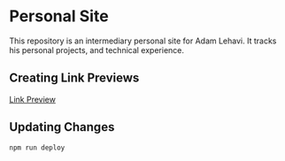 # Personal Site

This repository is an intermediary personal site for Adam Lehavi. It tracks his personal projects, and technical experience.

## Creating Link Previews

[Link Preview](https://link-previews.stephanbogner.de/)

## Updating Changes

`npm run deploy`
